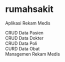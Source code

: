 # rumahsakit
Aplikasi Rekam Medis 

CRUD Data Pasien<br>
CRUD Data Dokter<br>
CRUD Data Poli<br>
CURD Data Obat<br>
Managemen Rekam Medis
